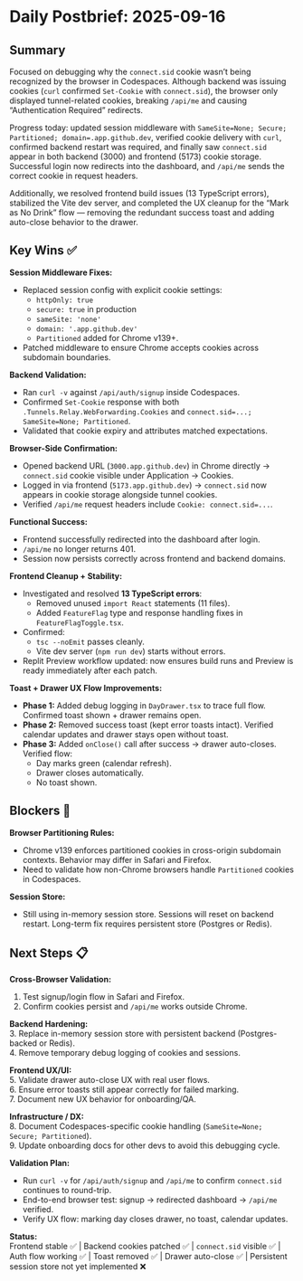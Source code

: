# Daily Postbrief: 2025-09-16

## Summary  
Focused on debugging why the `connect.sid` cookie wasn’t being recognized by the browser in Codespaces. Although backend was issuing cookies (`curl` confirmed `Set-Cookie` with `connect.sid`), the browser only displayed tunnel-related cookies, breaking `/api/me` and causing “Authentication Required” redirects.  

Progress today: updated session middleware with `SameSite=None; Secure; Partitioned; domain=.app.github.dev`, verified cookie delivery with `curl`, confirmed backend restart was required, and finally saw `connect.sid` appear in both backend (3000) and frontend (5173) cookie storage. Successful login now redirects into the dashboard, and `/api/me` sends the correct cookie in request headers.  

Additionally, we resolved frontend build issues (13 TypeScript errors), stabilized the Vite dev server, and completed the UX cleanup for the “Mark as No Drink” flow — removing the redundant success toast and adding auto-close behavior to the drawer.

## Key Wins ✅  
**Session Middleware Fixes:**  
- Replaced session config with explicit cookie settings:  
  - `httpOnly: true`  
  - `secure: true` in production  
  - `sameSite: 'none'`  
  - `domain: '.app.github.dev'`  
  - `Partitioned` added for Chrome v139+.  
- Patched middleware to ensure Chrome accepts cookies across subdomain boundaries.  

**Backend Validation:**  
- Ran `curl -v` against `/api/auth/signup` inside Codespaces.  
- Confirmed `Set-Cookie` response with both `.Tunnels.Relay.WebForwarding.Cookies` and `connect.sid=...; SameSite=None; Partitioned`.  
- Validated that cookie expiry and attributes matched expectations.  

**Browser-Side Confirmation:**  
- Opened backend URL (`3000.app.github.dev`) in Chrome directly → `connect.sid` cookie visible under Application → Cookies.  
- Logged in via frontend (`5173.app.github.dev`) → `connect.sid` now appears in cookie storage alongside tunnel cookies.  
- Verified `/api/me` request headers include `Cookie: connect.sid=...`.  

**Functional Success:**  
- Frontend successfully redirected into the dashboard after login.  
- `/api/me` no longer returns 401.  
- Session now persists correctly across frontend and backend domains.  

**Frontend Cleanup + Stability:**  
- Investigated and resolved **13 TypeScript errors**:  
  - Removed unused `import React` statements (11 files).  
  - Added `FeatureFlag` type and response handling fixes in `FeatureFlagToggle.tsx`.  
- Confirmed:  
  - `tsc --noEmit` passes cleanly.  
  - Vite dev server (`npm run dev`) starts without errors.  
- Replit Preview workflow updated: now ensures build runs and Preview is ready immediately after each patch.  

**Toast + Drawer UX Flow Improvements:**  
- **Phase 1:** Added debug logging in `DayDrawer.tsx` to trace full flow. Confirmed toast shown + drawer remains open.  
- **Phase 2:** Removed success toast (kept error toasts intact). Verified calendar updates and drawer stays open without toast.  
- **Phase 3:** Added `onClose()` call after success → drawer auto-closes. Verified flow:  
  - Day marks green (calendar refresh).  
  - Drawer closes automatically.  
  - No toast shown.  

## Blockers 🚨  
**Browser Partitioning Rules:**  
- Chrome v139 enforces partitioned cookies in cross-origin subdomain contexts. Behavior may differ in Safari and Firefox.  
- Need to validate how non-Chrome browsers handle `Partitioned` cookies in Codespaces.  

**Session Store:**  
- Still using in-memory session store. Sessions will reset on backend restart. Long-term fix requires persistent store (Postgres or Redis).  

## Next Steps 📋  
**Cross-Browser Validation:**  
1. Test signup/login flow in Safari and Firefox.  
2. Confirm cookies persist and `/api/me` works outside Chrome.  

**Backend Hardening:**  
3. Replace in-memory session store with persistent backend (Postgres-backed or Redis).  
4. Remove temporary debug logging of cookies and sessions.  

**Frontend UX/UI:**  
5. Validate drawer auto-close UX with real user flows.  
6. Ensure error toasts still appear correctly for failed marking.  
7. Document new UX behavior for onboarding/QA.  

**Infrastructure / DX:**  
8. Document Codespaces-specific cookie handling (`SameSite=None; Secure; Partitioned`).  
9. Update onboarding docs for other devs to avoid this debugging cycle.  

**Validation Plan:**  
- Run `curl -v` for `/api/auth/signup` and `/api/me` to confirm `connect.sid` continues to round-trip.  
- End-to-end browser test: signup → redirected dashboard → `/api/me` verified.  
- Verify UX flow: marking day closes drawer, no toast, calendar updates.  

**Status:**  
Frontend stable ✅ | Backend cookies patched ✅ | `connect.sid` visible ✅ | Auth flow working ✅ | Toast removed ✅ | Drawer auto-close ✅ | Persistent session store not yet implemented ❌
